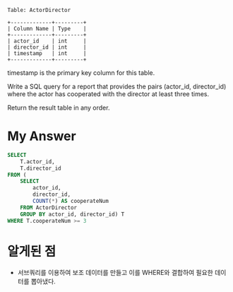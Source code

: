 ```
Table: ActorDirector

+-------------+---------+
| Column Name | Type    |
+-------------+---------+
| actor_id    | int     |
| director_id | int     |
| timestamp   | int     |
+-------------+---------+
```
timestamp is the primary key column for this table.
 
Write a SQL query for a report that provides the pairs (actor_id, director_id) where the actor has cooperated with the director at least three times.

Return the result table in any order.
# My Answer 
```sql
SELECT 
    T.actor_id, 
    T.director_id
FROM (
    SELECT
        actor_id, 
        director_id,
        COUNT(*) AS cooperateNum
    FROM ActorDirector
    GROUP BY actor_id, director_id) T
WHERE T.cooperateNum >= 3
```
# 알게된 점 
- 서브쿼리를 이용하여 보조 데이터를 만들고 이를 WHERE와 결합하여 필요한 데이터를 뽑아냈다. 
